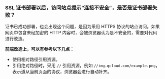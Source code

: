 ### SSL 证书部署以后，访问站点提示“连接不安全”，是否是证书部署失败？
证书已成功部署，也会出现这个问题，是因为采用 HTTPS 协议的站点访问。如果网页中包含未经加密的 HTTP 内容时，会被浏览器认为是不安全的，需要对代码进行改造。

**前端改造上，可以有参考以下几点：**
- 使用相对路径引用资源。
- 引用绝对路径时，采用 `//` 引用资源，例如 `//img.qcloud.com/example.png`，表示遵从当前页面的协议，浏览器会进行自动补齐。




